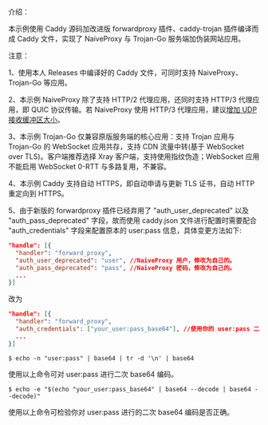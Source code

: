 介绍：

本示例使用 Caddy 源码加改进版 forwardproxy 插件、caddy-trojan 插件编译而成 Caddy 文件，实现了 NaiveProxy 与 Trojan-Go 服务端加伪装网站应用。

注意：

1、使用本人 Releases 中编译好的 Caddy 文件，可同时支持 NaiveProxy、Trojan-Go 等应用。

2、本示例 NaiveProxy 除了支持 HTTP/2 代理应用，还同时支持 HTTP/3 代理应用，即 QUIC 协议传输。若 NaiveProxy 使用 HTTP/3 代理应用，建议[增加 UDP 接收缓冲区大小](https://github.com/quic-go/quic-go/wiki/UDP-Buffer-Sizes)。

3、本示例 Trojan-Go 仅兼容原版服务端的核心应用：支持 Trojan 应用与 Trojan-Go 的 WebSocket 应用共存，支持 CDN 流量中转(基于 WebSocket over TLS)。客户端推荐选择 Xray 客户端，支持使用指纹伪造；WebSocket 应用不能启用 WebSocket 0-RTT 与多路复用，不兼容。

4、本示例 Caddy 支持自动 HTTPS，即自动申请与更新 TLS 证书，自动 HTTP 重定向到 HTTPS。

5、由于新版的 forwardproxy 插件已经弃用了 "auth_user_deprecated" 以及 "auth_pass_deprecated" 字段，故而使用 caddy.json 文件进行配置时需要配合 "auth_credentials" 字段来配置原本的 user:pass 信息，具体变更方法如下:

``` json
"handle": [{
  "handler": "forward_proxy",
  "auth_user_deprecated": "user", //NaiveProxy 用户，修改为自己的。
  "auth_pass_deprecated": "pass", //NaiveProxy 密码，修改为自己的。
  ...
}]
```
改为
``` json
"handle": [{
  "handler": "forward_proxy",
  "auth_credentials": ["your_user:pass_base64"], //使用你的 user:pass 二次编译后的 base64 编码。
  ...
}]
```

```
$ echo -n "user:pass" | base64 | tr -d '\n' | base64
```

使用以上命令可对 user:pass 进行二次 base64 编码。

```
$ echo -e "$(echo "your_user:pass_base64" | base64 --decode | base64 --decode)"
```

使用以上命令可检验你对 user:pass 进行的二次 base64 编码是否正确。
